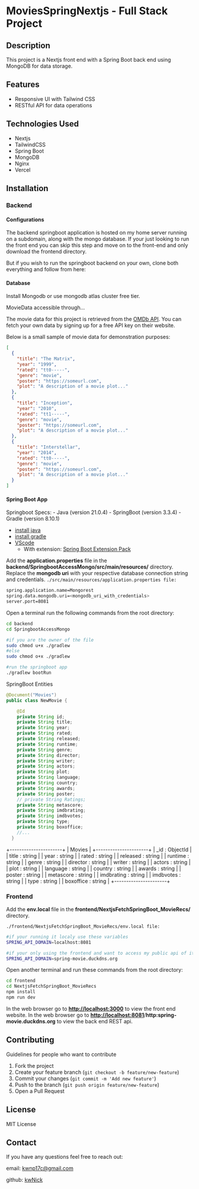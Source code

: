 # MoviesSpringNextjs - Full Stack Project

## Description

This project is a Nextjs front end with a Spring Boot back end using MongoDB for data storage.

## Features

- Responsive UI with Tailwind CSS
- RESTful API for data operations

## Technologies Used

- Nextjs
- TailwindCSS
- Spring Boot
- MongoDB
- Nginx
- Vercel

## Installation

### Backend

#### Configurations

The backend springboot application is hosted on my home server running on a subdomain, along with the mongo database. If your just looking to run the front end you can skip this step and move on to the front-end and only download the frontend directory.

But if you wish to run the springboot backend on your own, clone both everything and follow from here:

#### Database

Install Mongodb or use mongodb atlas cluster free tier.

MovieData accessible through...

The movie data for this project is retrieved from the [OMDb API](https://www.omdbapi.com/). You can fetch your own data by signing up for a free API key on their website.

Below is a small sample of movie data for demonstration purposes:

```json
[
  {
    "title": "The Matrix",
    "year": "1999",
    "rated": "tt0-----",
    "genre": "movie",
    "poster": "https://someurl.com",
    "plot": "A description of a movie plot..."
  },
  {
    "title": "Inception",
    "year": "2010",
    "rated": "tt1-----",
    "genre": "movie",
    "poster": "https://someurl.com",
    "plot": "A description of a movie plot..."
  },
  {
    "title": "Interstellar",
    "year": "2014",
    "rated": "tt0-----",
    "genre": "movie",
    "poster": "https://someurl.com",
    "plot": "A description of a movie plot..."
  }
]
```

#### Spring Boot App

Springboot Specs:
\- Java (version 21.0.4) - SpringBoot (version 3.3.4) - Gradle (version 8.10.1)

- [install java](https://bell-sw.com/pages/downloads/#jdk-21-lts)
- [install gradle](https://gradle.org/install/)
- [VScode](https://code.visualstudio.com/download)
  - With extension: [Spring Boot Extension Pack](https://marketplace.visualstudio.com/items?itemName=vmware.vscode-boot-dev-pack)

Add the **application.properties** file in the **backend/SpringbootAccessMongo/src/main/resources/** directory.
Replace the **mongodb uri** with your respective database connection string and credentials.
```./src/main/resources/application.properties file:```

```bash
spring.application.name=Mongorest
spring.data.mongodb.uri=<mongodb_uri_with_credentials>
server.port=8081
```

Open a terminal run the following commands from the root directory:

```bash
cd backend
cd SpringbootAccessMongo

#if you are the owner of the file
sudo chmod u+x ./gradlew 
#else
sudo chmod o+x ./gradlew

#run the springboot app
./gradlew bootRun
```

SpringBoot Entities

```java
@Document("Movies")
public class NewMovie {

    @Id
    private String id;
    private String title;
    private String year;
    private String rated;
    private String released;
    private String runtime;
    private String genre;
    private String director;
    private String writer;
    private String actors;
    private String plot;
    private String language;
    private String country;
    private String awards;
    private String poster;
    // private String Ratings;
    private String metascore;
    private String imdbrating;
    private String imdbvotes;
    private String type;
    private String boxoffice;
    //...
  }
```

+----------------------+
|      Movies          |
+----------------------+
| _id : ObjectId       |
| title : string       |
| year : string        |
| rated : string       |
| released : string    |
| runtime : string     |
| genre : string       |
| director : string    |
| writer : string      |
| actors : string      |
| plot : string        |
| language : string    |
| country : string     |
| awards : string      |
| poster : string      |
| metascore : string   |
| imdbrating : string  |
| imdbvotes : string   |
| type : string        |
| boxoffice : string   |
+----------------------+

### Frontend

Add the **env.local** file in the **frontend/NextjsFetchSpringBoot_MovieRecs/** directory.

```./frontend/NextjsFetchSpringBoot_MovieRecs/env.local file:```

```bash
#if your running it localy use these variables
SPRING_API_DOMAIN=localhost:8081

#if your only using the frontend and want to access my public api of it
SPRING_API_DOMAIN=spring-movie.duckdns.org
```

Open another terminal and run these commands from the root directory:

```bash
cd frontend
cd NextjsFetchSpringBoot_MovieRecs
npm install
npm run dev
```

In the web browser go to **<http://localhost:3000>** to view the front end website.
In the web browser go to **<http://localhost:8081>**/**http:spring-movie.duckdns.org** to view the back end REST api.

## Contributing

Guidelines for people who want to contribute

1. Fork the project
2. Create your feature branch (``git checkout -b feature/new-feature``)
3. Commit your changes (``git commit -m 'Add new feature'``)
4. Push to the branch (``git push origin feature/new-feature``)
5. Open a Pull Request

## License

MIT License

## Contact

If you have any questions feel free to reach out:

email: <kwnp17c@gmail.com>

github: [kwNick](https://github.com/KwNick)
